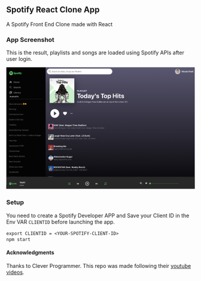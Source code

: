 ## Spotify React Clone App

A Spotify Front End Clone made with React

### App Screenshot

This is the result, playlists and songs are loaded using Spotify APIs after user login.

![App Screenshot](./docs/spotify-clone-screenshot.png)

### Setup

You need to create a Spotify Developer APP and Save your Client ID in the Env VAR `CLIENTID` before launching the app.

```
export CLIENTID = <YOUR-SPOTIFY-CLIENT-ID>
npm start
```


#### Acknowledgments
Thanks to Clever Programmer. This repo was made following their  [youtube videos](https://www.youtube.com/watch?v=pnkuI8KXW_8).